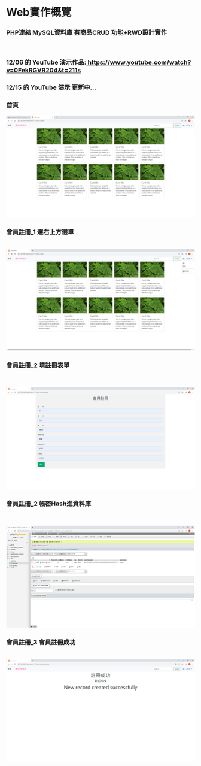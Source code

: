 <h1>Web實作概覽</h1>
<h3>PHP連結&nbsp;MySQL資料庫&nbsp;有商品CRUD 功能+RWD設計實作</h3><br>

<h3>12/06 的 YouTube 演示作品:<a href="https://www.youtube.com/watch?v=0FekRGVR204&t=211s"> https://www.youtube.com/watch?v=0FekRGVR204&t=211s</a></h3>
<h3>12/15 的 YouTube 演示 更新中...</h3>
<h3>首頁</h3>
<img src="./Document - Google Chrome 2021_12_3 .png"><br>
<h3>會員註冊_1 選右上方選單</h3><br>
<img src="./右上方選註冊.png"><br>
<h3>會員註冊_2 填註冊表單</h3><br>

<img src="./會員註冊頁.png"><br>
<h3>會員註冊_2 帳密Hash進資料庫</h3><br>

<img src="./Hash保護.png"><br>

<h3>會員註冊_3 會員註冊成功</h3><br>
<img src="./註冊成功畫面.png"><br>
